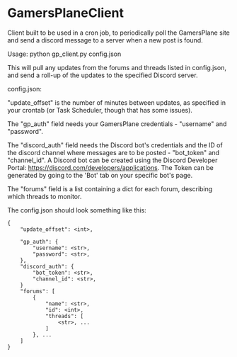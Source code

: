 # GamersPlaneClient
Client built to be used in a cron job, to periodically poll the GamersPlane site and send a discord message to a server when a new post is found.

Usage:
python gp_client.py config.json

This will pull any updates from the forums and threads listed in config.json, and send a roll-up of the updates to the specified Discord server.

config.json:

"update_offset" is the number of minutes between updates, as specified in your crontab (or Task Scheduler, though that has some issues).

The "gp_auth" field needs your GamersPlane credentials - "username" and "password".

The "discord_auth" field needs the Discord bot's credentials and the ID of the discord channel where messages are to be posted - "bot_token" and "channel_id".
A Discord bot can be created using the Discord Developer Portal: https://discord.com/developers/applications. The Token can be generated by going to the 'Bot' tab on your specific bot's page.

The "forums" field is a list containing a dict for each forum, describing which threads to monitor.

The config.json should look something like this:

    {
        "update_offset": <int>,

        "gp_auth": {
            "username": <str>,
            "password": <str>,
        },
        "discord_auth": {
            "bot_token": <str>,
            "channel_id": <str>,
        }
        "forums": [
            {
                "name": <str>,
                "id": <int>,
                "threads": [
                    <str>, ...
                ]
            }, ...
        ]
    }
